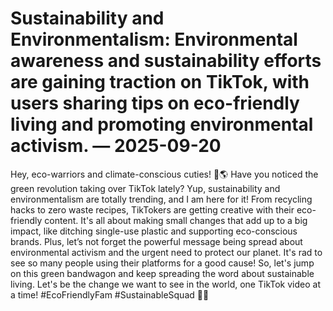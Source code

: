 # Sustainability and Environmentalism: Environmental awareness and sustainability efforts are gaining traction on TikTok, with users sharing tips on eco-friendly living and promoting environmental activism. — 2025-09-20

Hey, eco-warriors and climate-conscious cuties! 🌿🌎 Have you noticed the green revolution taking over TikTok lately? Yup, sustainability and environmentalism are totally trending, and I am here for it! From recycling hacks to zero waste recipes, TikTokers are getting creative with their eco-friendly content. It's all about making small changes that add up to a big impact, like ditching single-use plastic and supporting eco-conscious brands. Plus, let’s not forget the powerful message being spread about environmental activism and the urgent need to protect our planet. It's rad to see so many people using their platforms for a good cause! So, let's jump on this green bandwagon and keep spreading the word about sustainable living. Let's be the change we want to see in the world, one TikTok video at a time! #EcoFriendlyFam #SustainableSquad 🌿✨